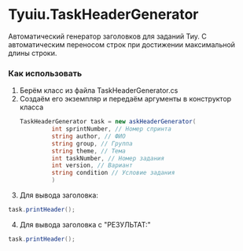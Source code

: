 # Tyuiu.TaskHeaderGenerator
Автоматический генератор заголовков для заданий Тиу. С автоматическим переносом строк при достижении максимальной длины строки.
<!-- КАК ИСПОЛЬЗОВАТЬ -->
### Как использовать
1. Берём класс из файла TaskHeaderGenerator.cs
2. Создаём его экземпляр и передаём аргументы в конструктор класса
   ```csharp
   TaskHeaderGenerator task = new askHeaderGenerator(
            int sprintNumber, // Номер спринта
            string author, // ФИО
            string group, // Группа
            string theme, // Тема
            int taskNumber, // Номер задания
            int version, // Вариант
            string condition // Условие задания
            )
   ```
3. Для вывода заголовка:
```csharp
task.printHeader();
```
4. Для вывода заголовка с "РЕЗУЛЬТАТ:"
```csharp
task.printHeader();
```
